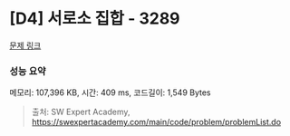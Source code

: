 # [D4] 서로소 집합 - 3289 

[문제 링크](https://swexpertacademy.com/main/code/problem/problemDetail.do?contestProbId=AWBJKA6qr2oDFAWr) 

### 성능 요약

메모리: 107,396 KB, 시간: 409 ms, 코드길이: 1,549 Bytes



> 출처: SW Expert Academy, https://swexpertacademy.com/main/code/problem/problemList.do